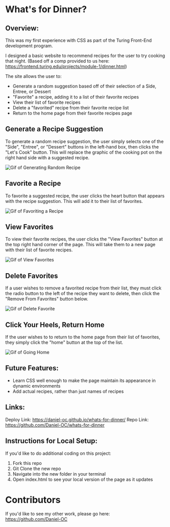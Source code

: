 # What's for Dinner?

## Overview:

This was my first experience with CSS as part of the Turing Front-End development program.

I designed a basic website to recommend recipes for the user to try cooking that night. (Based off a comp provided to us here: https://frontend.turing.edu/projects/module-1/dinner.html)

The site allows the user to:
* Generate a random suggestion based off of their selection of a Side, Entree, or Dessert
* "Favorite" a recipe, adding it to a list of their favorite recipes
* View their list of favorite recipes
* Delete a "favorited" recipe from their favorite recipe list
* Return to the home page from their favorite recipes page

##  Generate a Recipe Suggestion

To generate a random recipe suggestion, the user simply selects one of the "Side", "Entree", or "Dessert" buttons in the left-hand box, then clicks the "Let's Cook" button. This will replace the graphic of the cooking pot on the right hand side with a suggested recipe.

![Gif of Generating Random Recipe](https://media.giphy.com/media/It4MpXbYl5px1ERqdd/giphy.gif)

## Favorite a Recipe

To favorite a suggested recipe, the user clicks the heart button that appears with the recipe suggestion. This will add it to their list of favorites.

![Gif of Favoriting a Recipe](https://media.giphy.com/media/Tipw9vsoWWJOhy9DlX/giphy.gif)

## View Favorites

To view their favorite recipes, the user clicks the "View Favorites" button at the top right hand corner of the page. This will take them to a new page with their list of favorite recipes.

![Gif of View Favorites](https://media.giphy.com/media/vN6wQbd8uMQmefqsWv/giphy.gif)

## Delete Favorites

If a user wishes to remove a favorited recipe from their list, they must click the radio button to the left of the recipe they want to delete, then click the "Remove From Favorites" button below.

![Gif of Delete Favorite](https://media.giphy.com/media/nT2A2nq2swpTOARGBc/giphy.gif)

## Click Your Heels, Return Home  

If the user wishes to to return to the home page from their list of favorites, they simply click the "home" button at the top of the list.

![Gif of Going Home](https://media.giphy.com/media/Z0usTvhbq8xyRlAyWn/giphy.gif)

## Future Features:

* Learn CSS well enough to make the page maintain its appearance in dynamic environments
* Add actual recipes, rather than just names of recipes


## Links:

Deploy Link: https://daniel-oc.github.io/whats-for-dinner/
Repo Link: https://github.com/Daniel-OC/whats-for-dinner

## Instructions for Local Setup:
If you'd like to do additional coding on this project:
1. Fork this repo
2. Git Clone the new repo
3. Navigate into the new folder in your terminal
4. Open index.html to see your local version of the page as it updates

# Contributors

If you'd like to see my other work, please go here:
https://github.com/Daniel-OC

